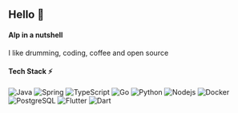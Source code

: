 ## Hello 👋

<!--
**aalpturkay/aalpturkay** is a ✨ _special_ ✨ repository because its `README.md` (this file) appears on your GitHub profile.

Here are some ideas to get you started:


- 🌱 I’m currently learning ...
- 👯 I’m looking to collaborate on ...
- 🤔 I’m looking for help with ...
- 💬 Ask me about ...
- 📫 How to reach me: ...
- 😄 Pronouns: ...
- ⚡ Fun fact: ...
-->

#### Alp in a nutshell
I like drumming, coding, coffee and open source

#### Tech Stack ⚡
![Java](https://img.shields.io/badge/-java-E34A86?style=flat-square&logo=java)
![Spring](https://img.shields.io/badge/-spring-E34A86?style=flat-square&logo=spring)
![TypeScript](https://img.shields.io/badge/-TypeScript-007ACC?style=flat-square&logo=typescript)
![Go](https://img.shields.io/badge/-Go-007ACC?style=flat-square&logo=go)
![Python](https://img.shields.io/badge/-Python-black?style=flat-square&logo=Python)
![Nodejs](https://img.shields.io/badge/-Nodejs-black?style=flat-square&logo=Node.js)
![Docker](https://img.shields.io/badge/-Docker-black?style=flat-square&logo=docker)
![PostgreSQL](https://img.shields.io/badge/-PostgreSQL-336791?style=flat-square&logo=postgresql)
![Flutter](https://img.shields.io/badge/-Flutter-336791?style=flat-square&logo=flutter)
![Dart](https://img.shields.io/badge/-Dart-336791?style=flat-square&logo=dart)

